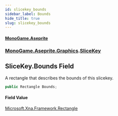 ```yaml
---
id: slicekey_bounds
sidebar_label: Bounds
hide_title: true
slug: slicekey_bounds
---
```

#### [MonoGame.Aseprite](index 'index')
### [MonoGame.Aseprite.Graphics](monogame_aseprite_graphics 'MonoGame.Aseprite.Graphics').[SliceKey](slicekey 'MonoGame.Aseprite.Graphics.SliceKey')
## SliceKey.Bounds Field
A rectangle that describes the bounds of this slicekey.  
```csharp
public Rectangle Bounds;
```
#### Field Value
[Microsoft.Xna.Framework.Rectangle](https://docs.microsoft.com/en-us/dotnet/api/Microsoft.Xna.Framework.Rectangle 'Microsoft.Xna.Framework.Rectangle')  

